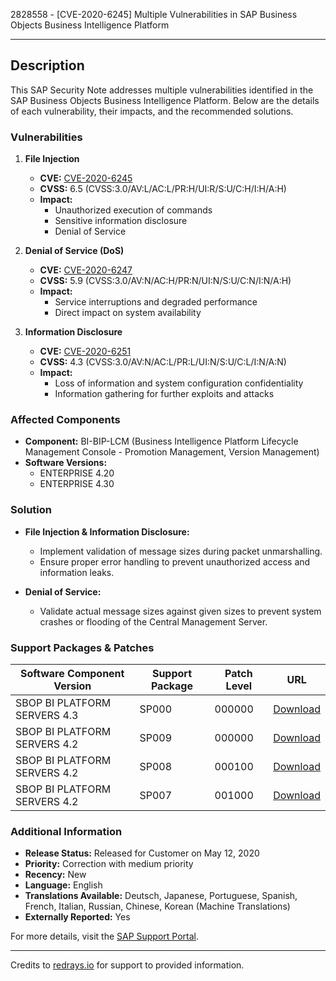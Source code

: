 2828558 - [CVE-2020-6245] Multiple Vulnerabilities in SAP Business Objects Business Intelligence Platform

---

## Description

This SAP Security Note addresses multiple vulnerabilities identified in the SAP Business Objects Business Intelligence Platform. Below are the details of each vulnerability, their impacts, and the recommended solutions.

### Vulnerabilities

1. **File Injection**
   - **CVE:** [CVE-2020-6245](https://cve.mitre.org/cgi-bin/cvename.cgi?name=CVE-2020-6245)
   - **CVSS:** 6.5 (CVSS:3.0/AV:L/AC:L/PR:H/UI:R/S:U/C:H/I:H/A:H)
   - **Impact:**
     - Unauthorized execution of commands
     - Sensitive information disclosure
     - Denial of Service

2. **Denial of Service (DoS)**
   - **CVE:** [CVE-2020-6247](https://cve.mitre.org/cgi-bin/cvename.cgi?name=CVE-2020-6247)
   - **CVSS:** 5.9 (CVSS:3.0/AV:N/AC:H/PR:N/UI:N/S:U/C:N/I:N/A:H)
   - **Impact:**
     - Service interruptions and degraded performance
     - Direct impact on system availability

3. **Information Disclosure**
   - **CVE:** [CVE-2020-6251](https://cve.mitre.org/cgi-bin/cvename.cgi?name=CVE-2020-6251)
   - **CVSS:** 4.3 (CVSS:3.0/AV:N/AC:L/PR:L/UI:N/S:U/C:L/I:N/A:N)
   - **Impact:**
     - Loss of information and system configuration confidentiality
     - Information gathering for further exploits and attacks

### Affected Components

- **Component:** BI-BIP-LCM (Business Intelligence Platform Lifecycle Management Console - Promotion Management, Version Management)
- **Software Versions:**
  - ENTERPRISE 4.20
  - ENTERPRISE 4.30

### Solution

- **File Injection & Information Disclosure:**
  - Implement validation of message sizes during packet unmarshalling.
  - Ensure proper error handling to prevent unauthorized access and information leaks.

- **Denial of Service:**
  - Validate actual message sizes against given sizes to prevent system crashes or flooding of the Central Management Server.

### Support Packages & Patches

| Software Component Version           | Support Package | Patch Level | URL |
|--------------------------------------|------------------|-------------|-----|
| SBOP BI PLATFORM SERVERS 4.3          | SP000            | 000000      | [Download](https://me.sap.com/softwarecenter/template/products/_APP=00200682500000001943&_EVENT=DISPHIER&HEADER=Y&FUNCTIONBAR=N&EVENT=TREE&NE=NAVIGATE&ENR=73555000100200006622&V=MAINT) |
| SBOP BI PLATFORM SERVERS 4.2          | SP009            | 000000      | [Download](https://me.sap.com/softwarecenter/template/products/_APP=00200682500000001943&_EVENT=DISPHIER&HEADER=Y&FUNCTIONBAR=N&EVENT=TREE&NE=NAVIGATE&ENR=73555000100200001041&V=MAINT) |
| SBOP BI PLATFORM SERVERS 4.2          | SP008            | 000100      | [Download](https://me.sap.com/softwarecenter/template/products/_APP=00200682500000001943&_EVENT=DISPHIER&HEADER=Y&FUNCTIONBAR=N&EVENT=TREE&NE=NAVIGATE&ENR=73555000100200001041&V=MAINT) |
| SBOP BI PLATFORM SERVERS 4.2          | SP007            | 001000      | [Download](https://me.sap.com/softwarecenter/template/products/_APP=00200682500000001943&_EVENT=DISPHIER&HEADER=Y&FUNCTIONBAR=N&EVENT=TREE&NE=NAVIGATE&ENR=73555000100200001041&V=MAINT) |

### Additional Information

- **Release Status:** Released for Customer on May 12, 2020
- **Priority:** Correction with medium priority
- **Recency:** New
- **Language:** English
- **Translations Available:** Deutsch, Japanese, Portuguese, Spanish, French, Italian, Russian, Chinese, Korean (Machine Translations)
- **Externally Reported:** Yes

For more details, visit the [SAP Support Portal](https://me.sap.com/notes/2828558).

---

Credits to [redrays.io](https://redrays.io) for support to provided information.